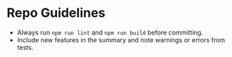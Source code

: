 # Repo Guidelines

- Always run `npm run lint` and `npm run build` before committing.
- Include new features in the summary and note warnings or errors from tests.
